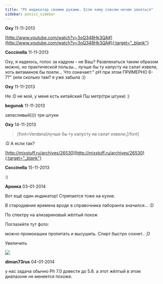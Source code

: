 ```yaml
---
title: "Ph индикатор своими руками. Если кому совсем нечем заняться"
sidebar: ponics_sidebar
---
```


**Oxy** 11-11-2013

[http://www.youtube.com/watch?v=3oQ348Hk3QA#](http://www.youtube.com/watch?v=3oQ348Hk3QA#){:target="_blank"}


**Coccinella** 11-11-2013

Оху, я надеюсь, голос за кадром - не Ваш? Развлекаться таким образом можно, но практической пользы... лучше бы ту капусту на салат извели, хоть витаминов бы поели... Что означает:" рН при этом ПРИМЕРНО 6-7?" (или сколько там? я уже забыла :))


**Oxy** 11-11-2013

Не :D не мой, у меня есть китайский Пш метр(три штуки) :) 


**begunok** 11-11-2013

запасливый)))) три штуки


**Oxy** 14-11-2013

> [font=Verdana]лучше бы ту капусту на салат извели,[/font]

:D А если так?

[http://mixstuff.ru/archives/26530](http://mixstuff.ru/archives/26530){:target="_blank"}


**Coccinella** 15-11-2013

:)


**Аронка** 03-01-2014

Вот ещё один индикатор! Стряпается тоже на кухне.

В стародавние времена вроде в справочника лаборанта значился... :D

По спектру на ализариновый жёлтый похож

Поглазейте тут фото: 

можно промокашки пропитать и высушить. Спирт быстро сохнет.. ;D

Увеличить

![](http://img-fotki.yandex.ru/get/4125/196141105.0/0_9f832_12e7a6da_M.jpg)


**diman73rus** 04-01-2014

у нас задача обычно Ph 7.0 довести до 5.8. а этот жёлтый в этом диапазоне не меняется похоже.



